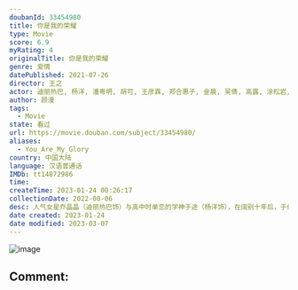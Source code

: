 ```yaml
---
doubanId: 33454980
title: 你是我的荣耀
type: Movie
score: 6.9
myRating: 4
originalTitle: 你是我的荣耀
genre: 爱情
datePublished: 2021-07-26
director: 王之
actor: 迪丽热巴, 杨洋, 潘粤明, 胡可, 王彦霖, 郑合惠子, 金晨, 吴倩, 高露, 涂松岩, 季肖冰, 孙雅丽, 邵逸凡, 刘家祎, 张艺文, 赵柯迪, 崔奕, 郭彤彤, 宁晓志, 刘威龙, 杨晋恒, 倪言, 陈鹤一, 杨叙辰, 叶小开, 朱怀旭, 郑小毛, 洪卫, 赵樱子, 袁成杰, 郑晓宁, 王全有, 王箫淇, 周杰
author: 顾漫
tags:
  - Movie
state: 看过
url: https://movie.douban.com/subject/33454980/
aliases:
  - You_Are_My_Glory
country: 中国大陆
language: 汉语普通话
IMDb: tt14872986
time: 
createTime: 2023-01-24 00:26:17
collectionDate: 2022-08-06
desc: 人气女星乔晶晶（迪丽热巴饰）与高中时单恋的学神于途（杨洋饰），在阔别十年后，于线上再度重逢，开启了一段浪漫治愈的暖爱之旅。时光匆匆，此时于途已成为心怀梦想的航天设计师，乔晶晶也成为星光闪耀的当红女...
date created: 2023-01-24
date modified: 2023-03-07
---
```


![image](p2656383070.jpg)

Comment:
---
